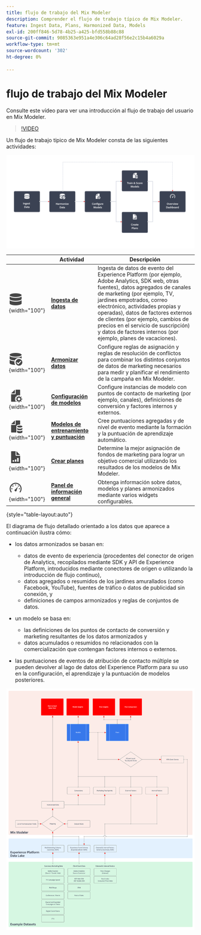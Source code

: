 ```yaml
---
title: flujo de trabajo del Mix Modeler
description: Comprender el flujo de trabajo típico de Mix Modeler.
feature: Ingest Data, Plans, Harmonized Data, Models
exl-id: 200ff846-5d78-4b25-a425-bfd558b88c88
source-git-commit: 9085363e951a4e306c64ad28f56e2c15b4a6029a
workflow-type: tm+mt
source-wordcount: '302'
ht-degree: 0%

---
```


# flujo de trabajo del Mix Modeler

Consulte este vídeo para ver una introducción al flujo de trabajo del usuario en Mix Modeler.

>[!VIDEO](https://video.tv.adobe.com/v/3424854/?learn=on)


Un flujo de trabajo típico de Mix Modeler consta de las siguientes actividades:

![Texto alternativo](/help/assets//ApplicationWorkflow.svg)

|  | Actividad | Descripción |
|---|---|---|
| ![Datos](/help/assets//icons/Data.svg){width="100"} | [**Ingesta de datos**](../ingest-data/overview.md) | Ingesta de datos de evento del Experience Platform (por ejemplo, Adobe Analytics, SDK web, otras fuentes), datos agregados de canales de marketing (por ejemplo, TV, jardines empotrados, correo electrónico, actividades propias y operadas), datos de factores externos de clientes (por ejemplo, cambios de precios en el servicio de suscripción) y datos de factores internos (por ejemplo, planes de vacaciones). |
| ![DataCheck](/help/assets//icons/DataCheck.svg){width="100"} | [**Armonizar datos**](../harmonize-data/overview.md) | Configure reglas de asignación y reglas de resolución de conflictos para combinar los distintos conjuntos de datos de marketing necesarios para medir y planificar el rendimiento de la campaña en Mix Modeler. |
| ![FileConfig](/help/assets//icons/FileGear.svg){width="100"} | [**Configuración de modelos**](../models/create.md) | Configure instancias de modelo con puntos de contacto de marketing (por ejemplo, canales), definiciones de conversión y factores internos y externos. |
| ![FileData](/help/assets//icons/FileData.svg){width="100"} | [**Modelos de entrenamiento y puntuación**](../models/overview.md) | Cree puntuaciones agregadas y de nivel de evento mediante la formación y la puntuación de aprendizaje automático. |
| ![GráficoDeArchivos](/help/assets//icons/FileChart.svg){width="100"} | [**Crear planes**](../plans/overview.md) | Determine la mejor asignación de fondos de marketing para lograr un objetivo comercial utilizando los resultados de los modelos de Mix Modeler. |
| ![Tablero](/help/assets//icons/Dashboard.svg){width="100"} | [**Panel de información general**](../dashboard/overview.md) | Obtenga información sobre datos, modelos y planes armonizados mediante varios widgets configurables. |

{style="table-layout:auto"}

El diagrama de flujo detallado orientado a los datos que aparece a continuación ilustra cómo:

* los datos armonizados se basan en:

   * datos de evento de experiencia (procedentes del conector de origen de Analytics, recopilados mediante SDK y API de Experience Platform, introducidos mediante conectores de origen o utilizando la introducción de flujo continuo),
   * datos agregados o resumidos de los jardines amurallados (como Facebook, YouTube), fuentes de tráfico o datos de publicidad sin conexión, y
   * definiciones de campos armonizados y reglas de conjuntos de datos.

* un modelo se basa en:

   * las definiciones de los puntos de contacto de conversión y marketing resultantes de los datos armonizados y
   * datos acumulados o resumidos no relacionados con la comercialización que contengan factores internos o externos.

* las puntuaciones de eventos de atribución de contacto múltiple se pueden devolver al lago de datos del Experience Platform para su uso en la configuración, el aprendizaje y la puntuación de modelos posteriores.

![Flujo de trabajo completo](/help/assets//comprehensive-workflow.svg)
